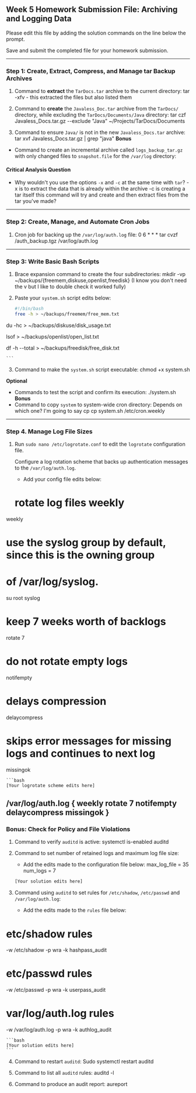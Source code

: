 ## Week 5 Homework Submission File: Archiving and Logging Data

Please edit this file by adding the solution commands on the line below the prompt.

Save and submit the completed file for your homework submission.

---

### Step 1: Create, Extract, Compress, and Manage tar Backup Archives

1. Command to **extract** the `TarDocs.tar` archive to the current directory:
tar -xfv <Archive Name> - this extracted the files but also listed them

2. Command to **create** the `Javaless_Doc.tar` archive from the `TarDocs/` directory, while excluding the `TarDocs/Documents/Java` directory:
tar czf Javaless_Docs.tar.gz --exclude "Java" ~/Projects/TarDocs/Documents

3. Command to ensure `Java/` is not in the new `Javaless_Docs.tar` archive:
tar xvf Javaless_Docs.tar.gz | grep "java"
**Bonus** 
- Command to create an incremental archive called `logs_backup_tar.gz` with only changed files to `snapshot.file` for the `/var/log` directory:

#### Critical Analysis Question

- Why wouldn't you use the options `-x` and `-c` at the same time with `tar`?
-x is to extract the data that is already within the archive
-c is creating a tar itself
this command will try and create and then extract files from the tar you've made?
---

### Step 2: Create, Manage, and Automate Cron Jobs

1. Cron job for backing up the `/var/log/auth.log` file:
0 6 * * * tar cvzf /auth_backup.tgz /var/log/auth.log

---

### Step 3: Write Basic Bash Scripts

1. Brace expansion command to create the four subdirectories:
mkdir -vp ~/backups/{freemem,diskuse,openlist,freedisk}
(I know you don't need the v but I like to double check it worked fully)
2. Paste your `system.sh` script edits below:

    ```bash
    #!/bin/bash
    free -h > ~/backups/freemem/free_mem.txt

du -hc > ~/backups/diskuse/disk_usage.txt

lsof > ~/backups/openlist/open_list.txt

df -h --total > ~/backups/freedisk/free_disk.txt


    ```

3. Command to make the `system.sh` script executable:
chmod +x system.sh

**Optional**
- Commands to test the script and confirm its execution:
./system.sh
**Bonus**
- Command to copy `system` to system-wide cron directory:
Depends on which one?
I'm going to say cp
cp system.sh /etc/cron.weekly
---

### Step 4. Manage Log File Sizes
 
1. Run `sudo nano /etc/logrotate.conf` to edit the `logrotate` configuration file. 

    Configure a log rotation scheme that backs up authentication messages to the `/var/log/auth.log`.

    - Add your config file edits below:
    # rotate log files weekly
weekly

# use the syslog group by default, since this is the owning group
# of /var/log/syslog.
su root syslog

# keep 7 weeks worth of backlogs
rotate 7

# do not rotate empty logs
notifempty

# delays compression
delaycompress

# skips error messages for missing logs and continues to next log
missingok


    ```bash
    [Your logrotate scheme edits here]
   /var/log/auth.log {
      weekly
      rotate 7
      notifempty
      delaycompress
      missingok
}
---

### Bonus: Check for Policy and File Violations

1. Command to verify `auditd` is active:
systemctl is-enabled auditd

2. Command to set number of retained logs and maximum log file size:

    - Add the edits made to the configuration file below:
max_log_file = 35
num_logs = 7

    ```bash
    [Your solution edits here]
    ```

3. Command using `auditd` to set rules for `/etc/shadow`, `/etc/passwd` and `/var/log/auth.log`:


    - Add the edits made to the `rules` file below:
# etc/shadow rules
-w /etc/shadow -p wra -k hashpass_audit

# etc/passwd rules
-w /etc/passwd -p wra -k userpass_audit 

# var/log/auth.log rules
-w /var/log/auth.log -p wra -k authlog_audit 


    ```bash
    [Your solution edits here]
    ```

4. Command to restart `auditd`:
Sudo systemctl restart auditd

5. Command to list all `auditd` rules:
auditd -l

6. Command to produce an audit report:
aureport
